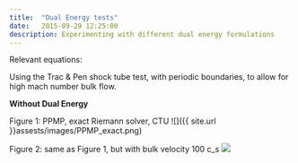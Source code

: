 ```yaml
---
title:  "Dual Energy tests"
date:   2015-09-29 12:25:00
description: Experimenting with different dual energy formulations 
---
```


Relevant equations:

Using the Trac & Pen shock tube test, with periodic boundaries, to allow for high mach number bulk flow.


**Without Dual Energy**

Figure 1: PPMP, exact Riemann solver, CTU
![]({{ site.url }}assests/images/PPMP_exact.png)

Figure 2: same as Figure 1, but with bulk velocity 100 c_s
![](/assests/images/PPMP_exact_M100.png)
